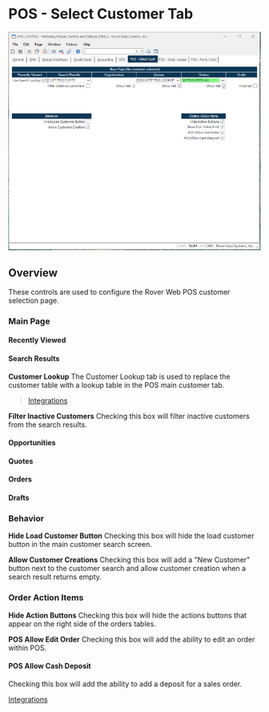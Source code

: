 # POS - Select Customer Tab

<PageHeader />

![Point of Sale Select Customer Tab](./MRK-CONTROL-7.png)

## Overview

These controls are used to configure the Rover Web POS customer selection page.

### Main Page

#### Recently Viewed

#### Search Results

**Customer Lookup** The Customer Lookup tab is used to replace the customer table with a lookup table in the POS main customer tab.

> [Integrations](../../../../../../../../business-suite/integrations/pos/README.md#customer-lookup)

**Filter Inactive Customers** Checking this box will filter inactive customers from the search results.

#### Opportunities

#### Quotes

#### Orders

#### Drafts

### Behavior

**Hide Load Customer Button** Checking this box will hide the load customer button in the main customer search screen.

**Allow Customer Creations** Checking this box will add a "New Customer" button next to the customer search and allow customer creation when a search result returns empty.

### Order Action Items

**Hide Action Buttons** Checking this box will hide the actions buttons that appear on the right side of the orders tables.

**POS Allow Edit Order** Checking this box will add the ability to edit an order within POS.

#### POS Allow Cash Deposit

Checking this box will add the ability to add a deposit for a sales order.

[Integrations](../../../../../../../../business-suite/integrations/pos/README.md#sales-order-cash-deposit)

<badge text= "Version 1.7.19.0" vertical="middle" />

<PageFooter />
